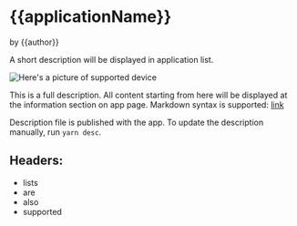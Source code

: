 # {{applicationName}} #
by {{author}}

A short description will be displayed in application list.

![Here's a picture of supported device](meta/device.png) 

This is a full description. All content starting from here will be displayed at the information section on app page. Markdown syntax is supported: [link](http://google.com)

Description file is published with the app. To update the description manually, run `yarn desc`.

## Headers:
- lists
- are
- also
- supported